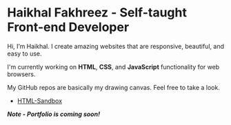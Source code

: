 # Haikhal Fakhreez - Self-taught Front-end Developer

Hi, I’m Haikhal. I create amazing websites that are responsive, beautiful, and easy to use.

I'm currently working on **HTML**, **CSS**, and **JavaScript** functionality for web browsers.

My GitHub repos are basically my drawing canvas. Feel free to take a look.

- [HTML-Sandbox](https://haikhalfakhreez.github.io/HTML-Sandbox/)

***Note - Portfolio is coming soon!***
